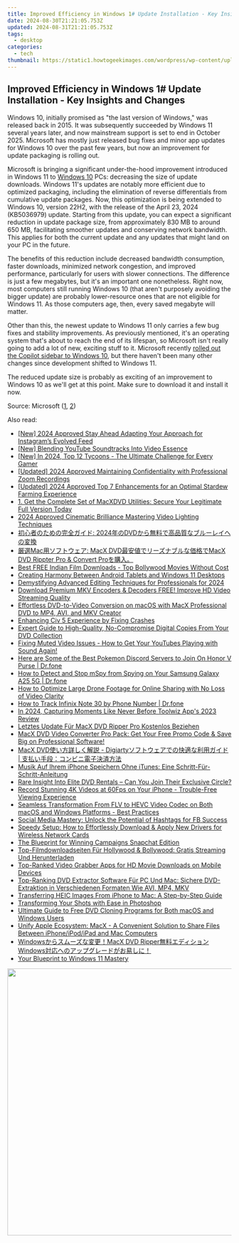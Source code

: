 ```yaml
---
title: Improved Efficiency in Windows 1# Update Installation - Key Insights and Changes
date: 2024-08-30T21:21:05.753Z
updated: 2024-08-31T21:21:05.753Z
tags:
  - desktop
categories:
  - tech
thumbnail: https://static1.howtogeekimages.com/wordpress/wp-content/uploads/2023/12/3-2-windows-10.jpg
---
```


## Improved Efficiency in Windows 1# Update Installation - Key Insights and Changes

Windows 10, initially promised as "the last version of Windows," was released back in 2015\. It was subsequently succeeded by Windows 11 several years later, and now mainstream support is set to end in October 2025\. Microsoft has mostly just released bug fixes and minor app updates for Windows 10 over the past few years, but now an improvement for update packaging is rolling out.

 Microsoft is bringing a significant under-the-hood improvement introduced in Windows 11 to [Windows 10](https://hardware-tips.techidaily.com/unlocking-innovations-in-computers-and-electronics-on-toms-hardware/) PCs: decreasing the size of update downloads. Windows 11's updates are notably more efficient due to optimized packaging, including the elimination of reverse differentials from cumulative update packages. Now, this optimization is being extended to Windows 10, version 22H2, with the release of the April 23, 2024 (KB5036979) update. Starting from this update, you can expect a significant reduction in update package size, from approximately 830 MB to around 650 MB, facilitating smoother updates and conserving network bandwidth. This applies for both the current update and any updates that might land on your PC in the future.

 The benefits of this reduction include decreased bandwidth consumption, faster downloads, minimized network congestion, and improved performance, particularly for users with slower connections. The difference is just a few megabytes, but it's an important one nonetheless. Right now, most computers still running Windows 10 (that aren't purposely avoiding the bigger update) are probably lower-resource ones that are not eligible for Windows 11\. As those computers age, then, every saved megabyte will matter.

 Other than this, the newest update to Windows 11 only carries a few bug fixes and stability improvements. As previously mentioned, it's an operating system that's about to reach the end of its lifespan, so Microsoft isn't really going to add a lot of new, exciting stuff to it. Microsoft recently [rolled out the Copilot sidebar to Windows 10](https://fox-friendly.techidaily.com/updated-2024-approved-the-definitive-guide-to-captivating-podcast-covers/), but there haven't been many other changes since development shifted to Windows 11.

 The reduced update size is probably as exciting of an improvement to Windows 10 as we'll get at this point. Make sure to download it and install it now.

 Source: Microsoft ([1](https://techcommunity.microsoft.com/t5/windows-it-pro-blog/reducing-windows-10-version-22h2-monthly-lcu-package-size/ba-p/4121755), [2](https://support.microsoft.com/en-us/topic/april-23-2024-kb5036979-os-build-19045-4355-preview-b99f7f72-e1bc-4d66-b7b4-fe2c5c9661df))

<ins class="adsbygoogle"
     style="display:block"
     data-ad-format="autorelaxed"
     data-ad-client="ca-pub-7571918770474297"
     data-ad-slot="1223367746"></ins>



<ins class="adsbygoogle"
     style="display:block"
     data-ad-client="ca-pub-7571918770474297"
     data-ad-slot="8358498916"
     data-ad-format="auto"
     data-full-width-responsive="true"></ins>

<span class="atpl-alsoreadstyle">Also read:</span>
<div><ul>
<li><a href="https://instagram-video-files.techidaily.com/new-2024-approved-stay-ahead-adapting-your-approach-for-instagrams-evolved-feed/"><u>[New] 2024 Approved  Stay Ahead  Adapting Your Approach for Instagram’s Evolved Feed</u></a></li>
<li><a href="https://extra-tips.techidaily.com/new-blending-youtube-soundtracks-into-video-essence/"><u>[New] Blending YouTube Soundtracks Into Video Essence</u></a></li>
<li><a href="https://screen-sharing-recording.techidaily.com/new-in-2024-top-12-tycoons-the-ultimate-challenge-for-every-gamer/"><u>[New] In 2024, Top 12 Tycoons - The Ultimate Challenge for Every Gamer</u></a></li>
<li><a href="https://visual-screen-recording.techidaily.com/updated-2024-approved-maintaining-confidentiality-with-professional-zoom-recordings/"><u>[Updated] 2024 Approved  Maintaining Confidentiality with Professional Zoom Recordings</u></a></li>
<li><a href="https://video-screen-grab.techidaily.com/updated-2024-approved-top-7-enhancements-for-an-optimal-stardew-farming-experience/"><u>[Updated] 2024 Approved  Top 7 Enhancements for an Optimal Stardew Farming Experience</u></a></li>
<li><a href="https://some-approaches.techidaily.com/1-get-the-complete-set-of-macxdvd-utilities-secure-your-legitimate-full-version-today/"><u>1. Get the Complete Set of MacXDVD Utilities: Secure Your Legitimate Full Version Today</u></a></li>
<li><a href="https://extra-lessons.techidaily.com/2024-approved-cinematic-brilliance-mastering-video-lighting-techniques/"><u>2024 Approved  Cinematic Brilliance  Mastering Video Lighting Techniques</u></a></li>
<li><a href="https://some-approaches.techidaily.com/1724766764426-2024dvd/"><u>初心者のための完全ガイド: 2024年のDVDから無料で高品質なブルーレイへの変換</u></a></li>
<li><a href="https://some-approaches.techidaily.com/mac-macx-dvdmacx-dvd-rippter-pro-and-convert-pro/"><u>厳選Mac用ソフトウェア: MacX DVD最安値でリーズナブルな価格でMacX DVD Rippter Pro & Convert Proを購入。</u></a></li>
<li><a href="https://some-approaches.techidaily.com/best-free-indian-film-downloads-top-bollywood-movies-without-cost/"><u>Best FREE Indian Film Downloads - Top Bollywood Movies Without Cost</u></a></li>
<li><a href="https://win11.techidaily.com/creating-harmony-between-android-tablets-and-windows-11-desktops/"><u>Creating Harmony Between Android Tablets and Windows 11 Desktops</u></a></li>
<li><a href="https://screen-mirroring-recording.techidaily.com/demystifying-advanced-editing-techniques-for-professionals-for-2024/"><u>Demystifying Advanced Editing Techniques for Professionals for 2024</u></a></li>
<li><a href="https://some-approaches.techidaily.com/download-premium-mkv-encoders-and-decoders-free-improve-hd-video-streaming-quality/"><u>Download Premium MKV Encoders & Decoders FREE! Improve HD Video Streaming Quality</u></a></li>
<li><a href="https://some-approaches.techidaily.com/effortless-dvd-to-video-conversion-on-macos-with-macx-professional-dvd-to-mp4-avi-and-mkv-creator/"><u>Effortless DVD-to-Video Conversion on macOS with MacX Professional DVD to MP4, AVI, and MKV Creator</u></a></li>
<li><a href="https://network-issues.techidaily.com/enhancing-civ-5-experience-by-fixing-crashes/"><u>Enhancing Civ 5 Experience by Fixing Crashes</u></a></li>
<li><a href="https://some-approaches.techidaily.com/expert-guide-to-high-quality-no-compromise-digital-copies-from-your-dvd-collection/"><u>Expert Guide to High-Quality, No-Compromise Digital Copies From Your DVD Collection</u></a></li>
<li><a href="https://some-approaches.techidaily.com/fixing-muted-video-issues-how-to-get-your-youtubes-playing-with-sound-again/"><u>Fixing Muted Video Issues - How to Get Your YouTubes Playing with Sound Again!</u></a></li>
<li><a href="https://pokemon-go-android.techidaily.com/here-are-some-of-the-best-pokemon-discord-servers-to-join-on-honor-v-purse-drfone-by-drfone-virtual-android/"><u>Here are Some of the Best Pokemon Discord Servers to Join On Honor V Purse | Dr.fone</u></a></li>
<li><a href="https://location-social.techidaily.com/how-to-detect-and-stop-mspy-from-spying-on-your-samsung-galaxy-a25-5g-drfone-by-drfone-virtual-android/"><u>How to Detect and Stop mSpy from Spying on Your Samsung Galaxy A25 5G | Dr.fone</u></a></li>
<li><a href="https://some-approaches.techidaily.com/how-to-optimize-large-drone-footage-for-online-sharing-with-no-loss-of-video-clarity/"><u>How to Optimize Large Drone Footage for Online Sharing with No Loss of Video Clarity</u></a></li>
<li><a href="https://android-location-track.techidaily.com/how-to-track-infinix-note-30-by-phone-number-drfone-by-drfone-virtual-android/"><u>How to Track Infinix Note 30 by Phone Number | Dr.fone</u></a></li>
<li><a href="https://extra-tips.techidaily.com/in-2024-capturing-moments-like-never-before-toolwiz-apps-2023-review/"><u>In 2024, Capturing Moments Like Never Before  Toolwiz App's 2023 Review</u></a></li>
<li><a href="https://some-approaches.techidaily.com/letztes-update-fur-macx-dvd-ripper-pro-kostenlos-beziehen/"><u>Letztes Update Für MacX DVD Ripper Pro Kostenlos Beziehen</u></a></li>
<li><a href="https://some-approaches.techidaily.com/macx-dvd-video-converter-pro-pack-get-your-free-promo-code-and-save-big-on-professional-software/"><u>MacX DVD Video Converter Pro Pack: Get Your Free Promo Code & Save Big on Professional Software!</u></a></li>
<li><a href="https://some-approaches.techidaily.com/macx-dvd-digiarty/"><u>MacX DVD使い方詳しく解説 - Digiartyソフトウェアでの快適な利用ガイド | 支払い手段：コンビニ電子決済方法</u></a></li>
<li><a href="https://some-approaches.techidaily.com/musik-auf-ihrem-iphone-speichern-ohne-itunes-eine-schritt-fur-schritt-anleitung/"><u>Musik Auf Ihrem iPhone Speichern Ohne iTunes: Eine Schritt-Für-Schritt-Anleitung</u></a></li>
<li><a href="https://some-approaches.techidaily.com/rare-insight-into-elite-dvd-rentals-can-you-join-their-exclusive-circle/"><u>Rare Insight Into Elite DVD Rentals – Can You Join Their Exclusive Circle?</u></a></li>
<li><a href="https://some-approaches.techidaily.com/record-stunning-4k-videos-at-60fps-on-your-iphone-trouble-free-viewing-experience/"><u>Record Stunning 4K Videos at 60Fps on Your iPhone - Trouble-Free Viewing Experience</u></a></li>
<li><a href="https://some-approaches.techidaily.com/seamless-transformation-from-flv-to-hevc-video-codec-on-both-macos-and-windows-platforms-best-practices/"><u>Seamless Transformation From FLV to HEVC Video Codec on Both macOS and Windows Platforms - Best Practices</u></a></li>
<li><a href="https://facebook.techidaily.com/social-media-mastery-unlock-the-potential-of-hashtags-for-fb-success/"><u>Social Media Mastery: Unlock the Potential of Hashtags for FB Success</u></a></li>
<li><a href="https://driver-download.techidaily.com/speedy-setup-how-to-effortlessly-download-and-apply-new-drivers-for-wireless-network-cards/"><u>Speedy Setup: How to Effortlessly Download & Apply New Drivers for Wireless Network Cards</u></a></li>
<li><a href="https://snapchat-videos.techidaily.com/the-blueprint-for-winning-campaigns-snapchat-edition/"><u>The Blueprint for Winning Campaigns  Snapchat Edition</u></a></li>
<li><a href="https://some-approaches.techidaily.com/top-filmdownloadseiten-fur-hollywood-and-bollywood-gratis-streaming-und-herunterladen/"><u>Top-Filmdownloadseiten Für Hollywood & Bollywood: Gratis Streaming Und Herunterladen</u></a></li>
<li><a href="https://some-approaches.techidaily.com/top-ranked-video-grabber-apps-for-hd-movie-downloads-on-mobile-devices/"><u>Top-Ranked Video Grabber Apps for HD Movie Downloads on Mobile Devices</u></a></li>
<li><a href="https://some-approaches.techidaily.com/top-ranking-dvd-extractor-software-fur-pc-und-mac-sichere-dvd-extraktion-in-verschiedenen-formaten-wie-avi-mp4-mkv/"><u>Top-Ranking DVD Extractor Software Für PC Und Mac: Sichere DVD-Extraktion in Verschiedenen Formaten Wie AVI, MP4, MKV</u></a></li>
<li><a href="https://some-approaches.techidaily.com/transferring-heic-images-from-iphone-to-mac-a-step-by-step-guide/"><u>Transferring HEIC Images From iPhone to Mac: A Step-by-Step Guide</u></a></li>
<li><a href="https://extra-information.techidaily.com/transforming-your-shots-with-ease-in-photoshop/"><u>Transforming Your Shots with Ease in Photoshop</u></a></li>
<li><a href="https://some-approaches.techidaily.com/ultimate-guide-to-free-dvd-cloning-programs-for-both-macos-and-windows-users/"><u>Ultimate Guide to Free DVD Cloning Programs for Both macOS and Windows Users</u></a></li>
<li><a href="https://some-approaches.techidaily.com/unify-apple-ecosystem-macx-a-convenient-solution-to-share-files-between-iphoneipodipad-and-mac-computers/"><u>Unify Apple Ecosystem: MacX - A Convenient Solution to Share Files Between iPhone/iPod/iPad and Mac Computers</u></a></li>
<li><a href="https://some-approaches.techidaily.com/windowsmacx-dvd-ripperwindows/"><u>Windowsからスムーズな変更！MacX DVD Ripper無料エディションWindows対応へのアップグレードがお易しに！</u></a></li>
<li><a href="https://extra-hints.techidaily.com/your-blueprint-to-windows-11-mastery/"><u>Your Blueprint to Windows 11 Mastery</u></a></li>
</ul></div>

<!-- affiliate ads begin -->
<a href="https://appsumo.8odi.net/c/5597632/2082529/7443" target="_top" id="2082529"><img src="//a.impactradius-go.com/display-ad/7443-2082529" border="0" alt="" width="1200" height="600"/></a><img height="0" width="0" src="https://appsumo.8odi.net/i/5597632/2082529/7443" style="position:absolute;visibility:hidden;" border="0" />
<!-- affiliate ads end -->